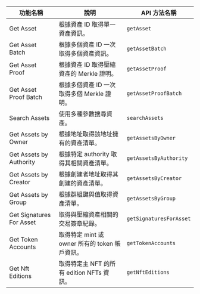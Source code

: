 | 功能名稱                    | 說明                                                               | API 方法名稱               |
|---------------------------|--------------------------------------------------------------------|----------------------------|
| Get Asset                 | 根據資產 ID 取得單一資產資訊。                                    | `getAsset`                 |
| Get Asset Batch           | 根據多個資產 ID 一次取得多個資產資訊。                            | `getAssetBatch`           |
| Get Asset Proof           | 根據資產 ID 取得壓縮資產的 Merkle 證明。                          | `getAssetProof`           |
| Get Asset Proof Batch     | 根據多個資產 ID 一次取得多個 Merkle 證明。                        | `getAssetProofBatch`      |
| Search Assets             | 使用多種參數搜尋資產。                                            | `searchAssets`            |
| Get Assets by Owner       | 根據地址取得該地址擁有的資產清單。                                | `getAssetsByOwner`        |
| Get Assets by Authority   | 根據特定 authority 取得其相關資產清單。                           | `getAssetsByAuthority`    |
| Get Assets by Creator     | 根據創建者地址取得其創建的資產清單。                              | `getAssetsByCreator`      |
| Get Assets by Group       | 根據群組鍵與值取得資產清單。                                      | `getAssetsByGroup`        |
| Get Signatures For Asset  | 取得與壓縮資產相關的交易簽章紀錄。                                | `getSignaturesForAsset`   |
| Get Token Accounts        | 取得特定 mint 或 owner 所有的 token 帳戶資訊。                    | `getTokenAccounts`        |
| Get Nft Editions          | 取得特定主 NFT 的所有 edition NFTs 資訊。                        | `getNftEditions`          |
